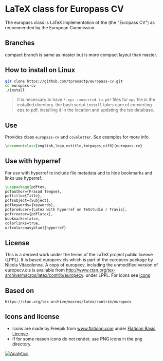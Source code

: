 # LaTeX class for Europass CV

The eu­ropass class is LaTeX im­ple­men­ta­tion of the  (the "Europass CV") as rec­om­mended by the Euro­pean Com­mis­sion.


## Branches
compact branch is same as master but is more compact layout than master.
## How to install on Linux

```sh
git clone https://github.com/tprasadtp/europass-cv.git
cd europass-cv
./install
```
> It is necessary to have `*.eps-converted-to.pdf` files for `eps` file in the installed directory. the bash script `install` takes care of converting eps to pdf, installing it in the location and updating the tex database.

## Use
Provides class `europass-cv` and `coveletter`. See examples for more info.
```tex
\documentclass[english,logo,notitle,totpages,utf8]{europass-cv}
```
## Use with hyperref
For use with hyperref to include file metadata and to hide bookmarks and links use hyperref.
```tex
\usepackage[pdftex,
pdfauthor={Prasad Tengse},
pdftitle={Title},
pdfsubject={Subject},
pdfkeywords={keywords},
pdfproducer={Latex with hyperref on TeXstudio / Travis},
pdfcreator={pdflatex},
bookmarks=false,
colorlinks=true,
urlcolor=navyblue]{hyperref}
```
## License
This is a derived work under the terms of the LaTeX project public license (LPPL). It is based  europecv.cls which is part of the europecv package by Nicola Vitacolonna. A copy of europecv, including the unmodified version of europecv.cls is available  from http://www.ctan.org/tex-archive/macros/latex/contrib/europecv. under LPPL. For icons see [icons](#icons-and-license)

## Based on
`https://ctan.org/tex-archive/macros/latex/contrib/europecv`


## Icons and license
* Icons are made by Freepik from www.flaticon.com under
[Flaticon Basic License](https://file000.flaticon.com/downloads/license/license.pdf).
* If for some reason icons do not render, use PNG icons in the png directory.


[![Analytics](https://ga-beacon.prasadt.com/UA-101760811-3/github/europass-cv?flat)](https://prasadt.com/google-analytics-beacon)
